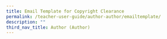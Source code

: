 ```yaml
---
title: Email Template for Copyright Clearance
permalink: /teacher-user-guide/author-author/emailtemplate/
description: ""
third_nav_title: Author (Author)
---
```

